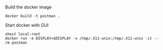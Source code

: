 Build the docker image
```console
docker build -t postman .
```

Start docker with GUI
```console
xhost local:root
docker run -e DISPLAY=$DISPLAY -v /tmp/.X11-unix:/tmp/.X11-unix -it --rm postman
```
